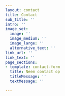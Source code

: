 ```yaml
---
layout: contact
title: Contact
sub_title: ''
intro: ''
image_set:
  image: ''
  image_medium: ''
  image_large: ''
  alternative_text: ''
link_url: ''
link_text: ''
page_sections:
- template: contact-form
  title: Neem contact op
  titleMessage: ''
  textMessage: ''

---
```

